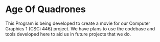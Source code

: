# Age Of Quadrones

This Program is being developed to create a movie for our Computer Graphics 1 (CSCi 446) project. We have plans to use the codebase and tools developed here to aid us in future projects that we do.


